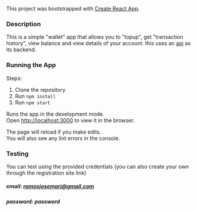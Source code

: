 This project was bootstrapped with [Create React App](https://github.com/facebook/create-react-app).

### Description
This is a simple "wallet" app that allows you to "topup", get "transaction history", view balance and view details of your account. this uses an [api](https://github.com/jmramos02/umpisa-backend) as its backend.

### Running the App
Steps:
1. Clone the repository
2. Run `npm install`
3. Run `npm start`

Runs the app in the development mode.<br />
Open [http://localhost:3000](http://localhost:3000) to view it in the browser.

The page will reload if you make edits.<br />
You will also see any lint errors in the console.

### Testing
You can test using the provided credentials (you can also create your own through the registration site link)
##### email: ramosjosemari@gmail.com
##### password: password
